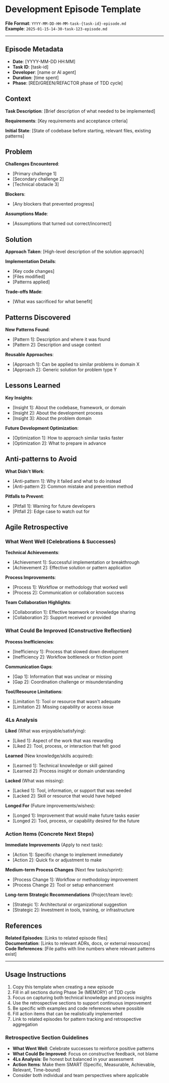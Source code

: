 # Development Episode Template

**File Format**: `YYYY-MM-DD-HH-MM-task-{task-id}-episode.md`  
**Example**: `2025-01-15-14-30-task-123-episode.md`

---

## Episode Metadata

- **Date**: [YYYY-MM-DD HH:MM]
- **Task ID**: [task-id]
- **Developer**: [name or AI agent]
- **Duration**: [time spent]
- **Phase**: [RED/GREEN/REFACTOR phase of TDD cycle]

## Context

**Task Description**: 
[Brief description of what needed to be implemented]

**Requirements**: 
[Key requirements and acceptance criteria]

**Initial State**: 
[State of codebase before starting, relevant files, existing patterns]

## Problem

**Challenges Encountered**:
- [Primary challenge 1]
- [Secondary challenge 2]
- [Technical obstacle 3]

**Blockers**:
- [Any blockers that prevented progress]

**Assumptions Made**:
- [Assumptions that turned out correct/incorrect]

## Solution

**Approach Taken**:
[High-level description of the solution approach]

**Implementation Details**:
- [Key code changes]
- [Files modified]
- [Patterns applied]

**Trade-offs Made**:
- [What was sacrificed for what benefit]

## Patterns Discovered

**New Patterns Found**:
- [Pattern 1]: Description and where it was found
- [Pattern 2]: Description and usage context

**Reusable Approaches**:
- [Approach 1]: Can be applied to similar problems in domain X
- [Approach 2]: Generic solution for problem type Y

## Lessons Learned

**Key Insights**:
- [Insight 1]: About the codebase, framework, or domain
- [Insight 2]: About the development process
- [Insight 3]: About the problem domain

**Future Development Optimization**:
- [Optimization 1]: How to approach similar tasks faster
- [Optimization 2]: What to prepare in advance

## Anti-patterns to Avoid

**What Didn't Work**:
- [Anti-pattern 1]: Why it failed and what to do instead
- [Anti-pattern 2]: Common mistake and prevention method

**Pitfalls to Prevent**:
- [Pitfall 1]: Warning for future developers
- [Pitfall 2]: Edge case to watch out for

## Agile Retrospective

### What Went Well (Celebrations & Successes)

**Technical Achievements**:
- [Achievement 1]: Successful implementation or breakthrough
- [Achievement 2]: Effective solution or pattern application

**Process Improvements**:
- [Process 1]: Workflow or methodology that worked well
- [Process 2]: Communication or collaboration success

**Team Collaboration Highlights**:
- [Collaboration 1]: Effective teamwork or knowledge sharing
- [Collaboration 2]: Support received or provided

### What Could Be Improved (Constructive Reflection)

**Process Inefficiencies**:
- [Inefficiency 1]: Process that slowed down development
- [Inefficiency 2]: Workflow bottleneck or friction point

**Communication Gaps**:
- [Gap 1]: Information that was unclear or missing
- [Gap 2]: Coordination challenge or misunderstanding

**Tool/Resource Limitations**:
- [Limitation 1]: Tool or resource that wasn't adequate
- [Limitation 2]: Missing capability or access issue

### 4Ls Analysis

**Liked** (What was enjoyable/satisfying):
- [Liked 1]: Aspect of the work that was rewarding
- [Liked 2]: Tool, process, or interaction that felt good

**Learned** (New knowledge/skills acquired):
- [Learned 1]: Technical knowledge or skill gained
- [Learned 2]: Process insight or domain understanding

**Lacked** (What was missing):
- [Lacked 1]: Tool, information, or support that was needed
- [Lacked 2]: Skill or resource that would have helped

**Longed For** (Future improvements/wishes):
- [Longed 1]: Improvement that would make future tasks easier
- [Longed 2]: Tool, process, or capability desired for the future

### Action Items (Concrete Next Steps)

**Immediate Improvements** (Apply to next task):
- [Action 1]: Specific change to implement immediately
- [Action 2]: Quick fix or adjustment to make

**Medium-term Process Changes** (Next few tasks/sprint):
- [Process Change 1]: Workflow or methodology improvement
- [Process Change 2]: Tool or setup enhancement

**Long-term Strategic Recommendations** (Project/team level):
- [Strategic 1]: Architectural or organizational suggestion
- [Strategic 2]: Investment in tools, training, or infrastructure

## References

**Related Episodes**: [Links to related episode files]  
**Documentation**: [Links to relevant ADRs, docs, or external resources]  
**Code References**: [File paths with line numbers where relevant patterns exist]

---

## Usage Instructions

1. Copy this template when creating a new episode
2. Fill in all sections during Phase 3e (MEMORY) of TDD cycle  
3. Focus on capturing both technical knowledge and process insights
4. Use the retrospective sections to support continuous improvement
5. Be specific with examples and code references where possible
6. Fill action items that can be realistically implemented
7. Link to related episodes for pattern tracking and retrospective aggregation

### Retrospective Section Guidelines

- **What Went Well**: Celebrate successes to reinforce positive patterns
- **What Could Be Improved**: Focus on constructive feedback, not blame
- **4Ls Analysis**: Be honest but balanced in your assessment
- **Action Items**: Make them SMART (Specific, Measurable, Achievable, Relevant, Time-bound)
- Consider both individual and team perspectives where applicable